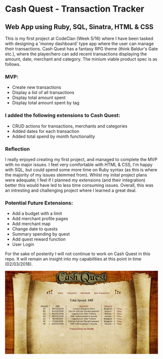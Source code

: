 # Cash Quest - Transaction Tracker

## Web App using Ruby, SQL, Sinatra, HTML & CSS

This is my first project at CodeClan (Week 5/16) where I have been tasked with designing a 'money dashboard' type app where the user can manage their transactions. Cash Quest has a fantasy RPG theme (think Baldur's Gate etc.), where the player/hero can add recent transactions displaying the amount, date, merchant and category. The minium viable product spec is as follows.


### MVP:
- Create new transactions
- Display a list of all transactions
- Display total amount spent
- Display total amount spent by tag


### I added the following extensions to Cash Quest:
- CRUD actions for transactions, merchants and categories
- Added dates for each transaction
- Added total spend by month functionality


### Reflection
I really enjoyed creating my first project, and managed to complete the MVP with no major issues. I feel very comfortable with HTML & CSS, I'm happy with SQL, but could spend some more time on Ruby syntax (as this is where the majority of my issues stemmed from). Whilst my inital project plans were adequate; I feel if I planned my extensions (and their integration) better this would have led to less time consuming issues. Overall, this was an intresting and challenging project where I learned a great deal.


### Potential Future Extensions:
- Add a budget with a limit 
- Add merchant profile pages
- Add merchant map
- Change date to quests
- Summary spending by quest
- Add quest reward function
- User Login



For the sake of posterity I will not continue to work on Cash Quest in this repo. It will remain an insight into my capabilities at this point in time (02/03/2018).

![screenshot](https://github.com/rgathergood/cash_quest_project/blob/master/public/images/cash_quest_home_screenshot.png)
